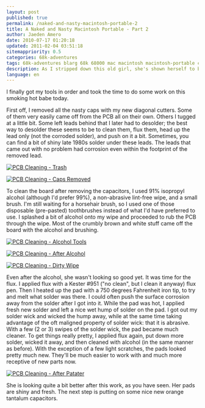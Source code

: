 ```yaml
---
layout: post
published: true
permalink: /naked-and-nasty-macintosh-portable-2
title: A Naked and Nasty Macintosh Portable - Part 2
author: Jaeden Amero
date: 2010-07-17 01:20:18
updated: 2011-02-04 03:51:18
sitemappriority: 0.5
categories: 68k-adventures
tags: 68k-adventures blarg 68k 68000 mac macintosh macintosh-portable capacitors
description: As I stripped down this old girl, she's shown herself to be very nasty, part 2.
language: en
---
```

<p>I finally got my tools in order and took the time to do some work on this smoking hot babe today.</p>

<p>First off, I removed all the nasty caps with my new diagonal cutters. Some of them very easily came off from the PCB all on their own. Others I tugged at a little bit. Some left leads behind that I later had to desolder; the best way to desolder these seems to be to clean them, flux them, head up the lead only (not the corroded solder), and push on it a bit. Sometimes, you can find a bit of shiny late 1980s solder under these leads. The leads that came out with no problem had corrosion even within the footprint of the removed lead.</p>

<a href="http://static.patater.com/files/pictures/pcb_cleaning-trash.jpg"><img src="http://static.patater.com/files/pictures/thumb/pcb_cleaning-trash.jpg" alt="PCB Cleaning - Trash" /></a>

<a href="http://static.patater.com/files/pictures/pcb_cleaning-caps_removed.jpg"><img src="http://patater.com/files/pictures/thumb/pcb_cleaning-caps_removed.jpg" alt="PCB Cleaning - Caps Removed" /></a>

<p>To clean the board after removing the capacitors, I used 91% isopropyl alcohol (although I'd prefer 99%), a non-abrasive lint-free wipe, and a small brush. I'm still waiting for a horsehair brush, so I used one of those disposable (pre-pasted) toothbrushes instead of what I'd have preferred to use. I splashed a bit of alcohol onto my wipe and proceeded to rub the PCB through the wipe. Most of the crumbly brown and white stuff came off the board with the alcohol and brushing.</p>

<a href="http://static.patater.com/files/pictures/pcb_cleaning-alcohol_tools.jpg"><img src="http://static.patater.com/files/pictures/thumb/pcb_cleaning-alcohol_tools.jpg" alt="PCB Cleaning - Alcohol Tools" /></a>

<a href="http://static.patater.com/files/pictures/pcb_cleaning-after_alcohol.jpg"><img src="http://static.patater.com/files/pictures/thumb/pcb_cleaning-after_alcohol.jpg" alt="PCB Cleaning - After Alcohol" /></a>

<a href="http://static.patater.com/files/pictures/pcb_cleaning-dirty_wipe.jpg"><img src="http://static.patater.com/files/pictures/thumb/pcb_cleaning-dirty_wipe.jpg" alt="PCB Cleaning - Dirty Wipe" /></a>

<p>Even after the alcohol, she wasn't looking so good yet. It was time for the flux. I applied flux with a Kester #951 ("no clean", but I clean it anyway) flux pen. Then I heated up the pad with a 750 degrees Fahrenheit iron tip, to try and melt what solder was there. I could often push the surface corrosion away from the solder after I got into it. While the pad was hot, I applied fresh new solder and left a nice wet hump of solder on the pad. I got out my solder wick and wicked the hump away, while at the same time taking advantage of the oft maligned property of solder wick: that it is abrasive. With a few (2 or 3) swipes of the solder wick, the pad became much cleaner. To get things really pretty, I applied flux again, put down more solder, wicked it away, and then cleaned with alcohol (in the same manner as before). With the exception of a few light scratches, the pads looked pretty much new. They'll be much easier to work with and much more receptive of new parts now.</p>

<a href="http://static.patater.com/files/pictures/pcb_cleaning-after_patater.jpg"><img src="http://static.patater.com/files/pictures/thumb/pcb_cleaning-after_patater.jpg" alt="PCB Cleaning - After Patater" /></a>

<p>She is looking quite a bit better after this work, as you have seen. Her pads are shiny and fresh. The next step is putting on some nice new orange tantalum capacitors.</p>
